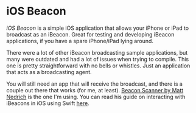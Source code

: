 # iOS Beacon
*iOS Beacon* is a simple iOS application that allows your iPhone or iPad to broadcast as an iBeacon. Great for testing and developing iBeacon applications, if you have a spare iPhone/iPad lying around.

There were a lot of other iBeacon broadcasting sample applications, but many were outdated and had a lot of issues when trying to compile. This one is pretty straightforward with no bells or whistles. Just an application that acts as a broadcasting agent.

You will still need an app that will receive the broadcast, and there is a couple out there that works (for me, at least). [Beacon Scanner by Matt Nedrich](https://github.com/mattnedrich/beacon-scanner) is the one I'm using. You can read his guide on interacting with iBeacons in iOS using Swift [here](https://spin.atomicobject.com/2017/01/31/ibeacon-in-swift/).
